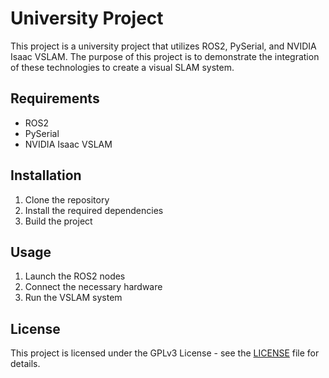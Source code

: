 # University Project

This project is a university project that utilizes ROS2, PySerial, and NVIDIA Isaac VSLAM. The purpose of this project is to demonstrate the integration of these technologies to create a visual SLAM system.

## Requirements

- ROS2
- PySerial
- NVIDIA Isaac VSLAM

## Installation

1. Clone the repository
2. Install the required dependencies
3. Build the project

## Usage

1. Launch the ROS2 nodes
2. Connect the necessary hardware
3. Run the VSLAM system

## License

This project is licensed under the GPLv3 License - see the [LICENSE](LICENSE) file for details.
